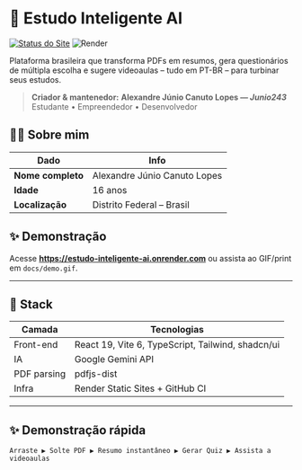 # 🧠 Estudo Inteligente AI

[![Status do Site](https://img.shields.io/website?down_message=offline&up_message=online&url=https%3A%2F%2Festudo-inteligente-ai.onrender.com)](https://estudo-inteligente-ai.onrender.com)
![Render](https://img.shields.io/badge/Deploy-Render-blue)

Plataforma brasileira que transforma PDFs em resumos, gera questionários de múltipla escolha e sugere videoaulas – tudo em PT-BR – para turbinar seus estudos.

> **Criador & mantenedor:** **Alexandre Júnio Canuto Lopes — _Junio243_**  
> Estudante • Empreendedor • Desenvolvedor

## 🙋‍♂️ Sobre mim

| Dado | Info |
|------|------|
| **Nome completo** | Alexandre Júnio Canuto Lopes |
| **Idade** | 16 anos |
| **Localização** | Distrito Federal – Brasil |

## ✨ Demonstração

Acesse **https://estudo-inteligente-ai.onrender.com** ou assista ao GIF/print em `docs/demo.gif`.

---

## 🚀 Stack

| Camada       | Tecnologias                                         |
|--------------|-----------------------------------------------------|
| Front-end    | React 19, Vite 6, TypeScript, Tailwind, shadcn/ui   |
| IA           | Google Gemini API                                   |
| PDF parsing  | pdfjs-dist                                          |
| Infra        | Render Static Sites + GitHub CI                     |

---

## ✨ Demonstração rápida

```text
Arraste ▶ Solte PDF ▶ Resumo instantâneo ▶ Gerar Quiz ▶ Assista a videoaulas
